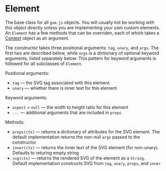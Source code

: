 # Element

The base class for all `gum.js` objects. You will usually not be working with this object directly unless you are implementing your own custom elements. An `Element` has a few methods that can be overriden, each of which takes a [Context](#Context) object as an argument.

The constructor takes three positional arguments: `tag`, `unary`, and `args`. The first two are described below, while `args` is a dictionary of optional keyword arguments, listed separately below. This pattern for keyword arguments is followed for all subclasses of `Element`.

Positional arguments:
- `tag` — the SVG tag associated with this element
- `unary` — whether there is inner text for this element

Keyword arguments:
- `aspect` = `null` — the width to height ratio for this element
- `...` — additional arguments that are included in `props`

Methods:
- `props(ctx)` — returns a dictionary of attributes for the SVG element. The default implementation returns the non-null `args` passed to the constructor
- `inner(ctx)` — returns the inner text of the SVG element (for non-unary). Defaults to returing empty string
- `svg(ctx)` — returns the rendered SVG of the element as a `String`. Default implementation constructs SVG from `tag`, `unary`, `props`, and `inner`
